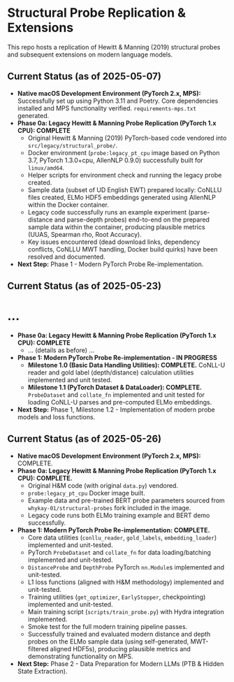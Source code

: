 # Structural Probe Replication & Extensions

This repo hosts a replication of Hewitt & Manning (2019) structural probes
and subsequent extensions on modern language models.

## Current Status (as of 2025-05-07)

*   **Native macOS Development Environment (PyTorch 2.x, MPS):** Successfully set up using Python 3.11 and Poetry. Core dependencies installed and MPS functionality verified. `requirements-mps.txt` generated.
*   **Phase 0a: Legacy Hewitt & Manning Probe Replication (PyTorch 1.x CPU): COMPLETE**
    *   Original Hewitt & Manning (2019) PyTorch-based code vendored into `src/legacy/structural_probe/`.
    *   Docker environment (`probe:legacy_pt_cpu` image based on Python 3.7, PyTorch 1.3.0+cpu, AllenNLP 0.9.0) successfully built for `linux/amd64`.
    *   Helper scripts for environment check and running the legacy probe created.
    *   Sample data (subset of UD English EWT) prepared locally: CoNLLU files created, ELMo HDF5 embeddings generated using AllenNLP within the Docker container.
    *   Legacy code successfully runs an example experiment (parse-distance and parse-depth probes) end-to-end on the prepared sample data within the container, producing plausible metrics (UUAS, Spearman rho, Root Accuracy).
    *   Key issues encountered (dead download links, dependency conflicts, CoNLLU MWT handling, Docker build quirks) have been resolved and documented.
*   **Next Step:** Phase 1 - Modern PyTorch Probe Re-implementation.

## Current Status (as of 2025-05-23)
# ...
*   **Phase 0a: Legacy Hewitt & Manning Probe Replication (PyTorch 1.x CPU): COMPLETE** 
      * ... (details as before) ...
*   **Phase 1: Modern PyTorch Probe Re-implementation - IN PROGRESS**
    *   **Milestone 1.0 (Basic Data Handling Utilities): COMPLETE.** CoNLL-U reader and gold label (depth/distance) calculation utilities implemented and unit tested.
    *   **Milestone 1.1 (PyTorch Dataset & DataLoader): COMPLETE.** `ProbeDataset` and `collate_fn` implemented and unit tested for loading CoNLL-U parses and pre-computed ELMo embeddings.
*   **Next Step:** Phase 1, Milestone 1.2 - Implementation of modern probe models and loss functions.


## Current Status (as of 2025-05-26)

*   **Native macOS Development Environment (PyTorch 2.x, MPS):** COMPLETE.
*   **Phase 0a: Legacy Hewitt & Manning Probe Replication (PyTorch 1.x CPU): COMPLETE.**
    *   Original H&M code (with original `data.py`) vendored.
    *   `probe:legacy_pt_cpu` Docker image built.
    *   Example data and pre-trained BERT probe parameters sourced from `whykay-01/structural-probes` fork included in the image.
    *   Legacy code runs both ELMo training example and BERT demo successfully.
*   **Phase 1: Modern PyTorch Probe Re-implementation: COMPLETE.**
    *   Core data utilities (`conllu_reader`, `gold_labels`, `embedding_loader`) implemented and unit-tested.
    *   PyTorch `ProbeDataset` and `collate_fn` for data loading/batching implemented and unit-tested.
    *   `DistanceProbe` and `DepthProbe` PyTorch `nn.Module`s implemented and unit-tested.
    *   L1 loss functions (aligned with H&M methodology) implemented and unit-tested.
    *   Training utilities (`get_optimizer`, `EarlyStopper`, checkpointing) implemented and unit-tested.
    *   Main training script (`scripts/train_probe.py`) with Hydra integration implemented.
    *   Smoke test for the full modern training pipeline passes.
    *   Successfully trained and evaluated modern distance and depth probes on the ELMo sample data (using self-generated, MWT-filtered aligned HDF5s), producing plausible metrics and demonstrating functionality on MPS.
*   **Next Step:** Phase 2 - Data Preparation for Modern LLMs (PTB & Hidden State Extraction).